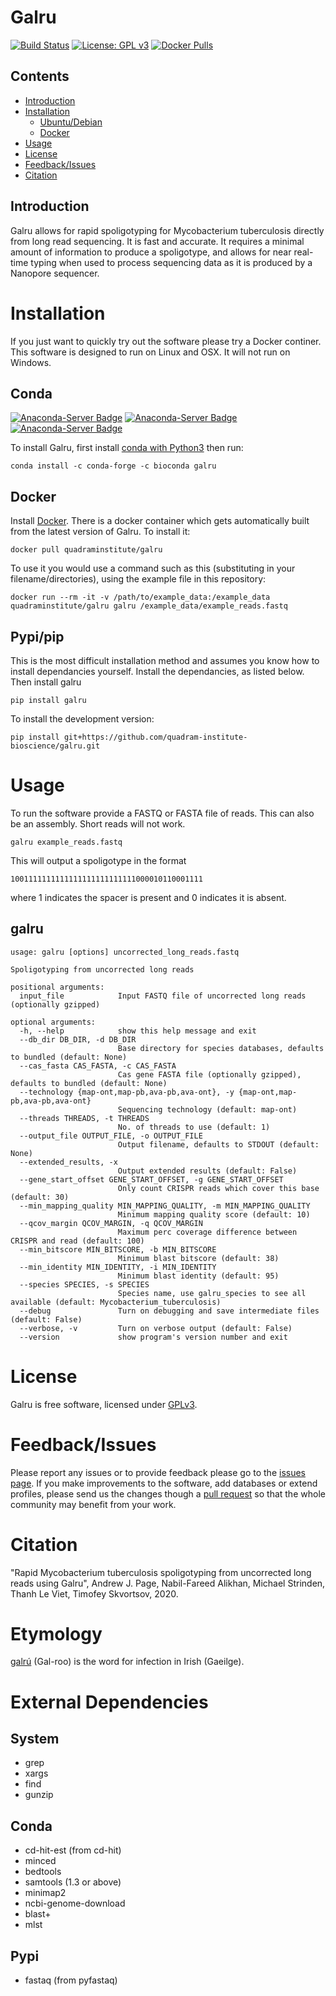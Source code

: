 # Galru
[![Build Status](https://travis-ci.org/quadram-institute-bioscience/galru.svg?branch=master)](https://travis-ci.org/quadram-institute-bioscience/galru)
[![License: GPL v3](https://img.shields.io/badge/License-GPL%20v3-brightgreen.svg)](https://github.com/quadram-institute-bioscience/galru/blob/master/LICENSE)
[![Docker Pulls](https://img.shields.io/docker/pulls/andrewjpage/galru.svg)](https://hub.docker.com/r/quadraminstitute/galru)  

## Contents
  * [Introduction](#introduction)
  * [Installation](#installation)
    * [Ubuntu/Debian](#ubuntudebian)
    * [Docker](#docker)
  * [Usage](#usage)
  * [License](#license)
  * [Feedback/Issues](#feedbackissues)
  * [Citation](#citation)

## Introduction
Galru allows for rapid spoligotyping for Mycobacterium tuberculosis directly from long read sequencing. It is fast and accurate. It requires a minimal amount of information to produce a spoligotype, and allows for near real-time typing when used to process sequencing data as it is produced by a Nanopore sequencer. 


# Installation
If you just want to quickly try out the software please try a Docker continer. This software is designed to run on Linux and OSX. It will not run on Windows.

## Conda
[![Anaconda-Server Badge](https://anaconda.org/bioconda/galru/badges/latest_release_date.svg)](https://anaconda.org/bioconda/galru)
[![Anaconda-Server Badge](https://anaconda.org/bioconda/galru/badges/platforms.svg)](https://anaconda.org/bioconda/galru)
[![Anaconda-Server Badge](https://anaconda.org/bioconda/galru/badges/downloads.svg)](https://anaconda.org/bioconda/galru)

To install Galru, first install [conda with Python3](https://conda.io/en/latest/miniconda.html) then run:

```
conda install -c conda-forge -c bioconda galru
```

## Docker
Install [Docker](https://www.docker.com/).  There is a docker container which gets automatically built from the latest version of Galru. To install it:

```
docker pull quadraminstitute/galru
```

To use it you would use a command such as this (substituting in your filename/directories), using the example file in this repository:
```
docker run --rm -it -v /path/to/example_data:/example_data quadraminstitute/galru galru /example_data/example_reads.fastq
```

## Pypi/pip
This is the most difficult installation method and assumes you know how to install dependancies yourself.  Install the dependancies, as listed below.  Then install galru
```
pip install galru
```

To install the development version:
```
pip install git+https://github.com/quadram-institute-bioscience/galru.git
```


# Usage
To run the software provide a FASTQ or FASTA file of reads. This can also be an assembly. Short reads will not work.
```
galru example_reads.fastq
```
This will output a spoligotype in the format
```
1001111111111111111111111111000010110001111
```
where 1 indicates the spacer is present and 0 indicates it is absent.
	

## galru

```
usage: galru [options] uncorrected_long_reads.fastq

Spoligotyping from uncorrected long reads

positional arguments:
  input_file            Input FASTQ file of uncorrected long reads (optionally gzipped)

optional arguments:
  -h, --help            show this help message and exit
  --db_dir DB_DIR, -d DB_DIR
                        Base directory for species databases, defaults to bundled (default: None)
  --cas_fasta CAS_FASTA, -c CAS_FASTA
                        Cas gene FASTA file (optionally gzipped), defaults to bundled (default: None)
  --technology {map-ont,map-pb,ava-pb,ava-ont}, -y {map-ont,map-pb,ava-pb,ava-ont}
                        Sequencing technology (default: map-ont)
  --threads THREADS, -t THREADS
                        No. of threads to use (default: 1)
  --output_file OUTPUT_FILE, -o OUTPUT_FILE
                        Output filename, defaults to STDOUT (default: None)
  --extended_results, -x
                        Output extended results (default: False)
  --gene_start_offset GENE_START_OFFSET, -g GENE_START_OFFSET
                        Only count CRISPR reads which cover this base (default: 30)
  --min_mapping_quality MIN_MAPPING_QUALITY, -m MIN_MAPPING_QUALITY
                        Minimum mapping quality score (default: 10)
  --qcov_margin QCOV_MARGIN, -q QCOV_MARGIN
                        Maximum perc coverage difference between CRISPR and read (default: 100)
  --min_bitscore MIN_BITSCORE, -b MIN_BITSCORE
                        Minimum blast bitscore (default: 38)
  --min_identity MIN_IDENTITY, -i MIN_IDENTITY
                        Minimum blast identity (default: 95)
  --species SPECIES, -s SPECIES
                        Species name, use galru_species to see all available (default: Mycobacterium_tuberculosis)
  --debug               Turn on debugging and save intermediate files (default: False)
  --verbose, -v         Turn on verbose output (default: False)
  --version             show program's version number and exit
```


# License
Galru is free software, licensed under [GPLv3](https://raw.githubusercontent.com/quadram-institute-bioscience/galru/master/VERSION/LICENSE).

# Feedback/Issues
Please report any issues or to provide feedback please go to the [issues page](https://github.com/quadram-institute-bioscience/galru/issues). If you make improvements to the software, add databases or extend profiles, please send us the changes though a [pull request](https://github.com/quadram-institute-bioscience/galru/pulls) so that the whole community may benefit from your work.

# Citation
"Rapid Mycobacterium tuberculosis spoligotyping from uncorrected long reads using Galru", Andrew J. Page, Nabil-Fareed Alikhan, Michael Strinden, Thanh Le Viet, Timofey Skvortsov, 2020.

# Etymology
[galrú](https://www.teanglann.ie/en/fgb/galr%C3%BA) (Gal-roo) is the word for infection in Irish (Gaeilge). 

# External Dependencies
## System
* grep
* xargs
* find 
* gunzip

## Conda
* cd-hit-est (from cd-hit)
* minced
* bedtools
* samtools (1.3 or above)
* minimap2
* ncbi-genome-download 
* blast+
* mlst

## Pypi
* fastaq (from pyfastaq)

